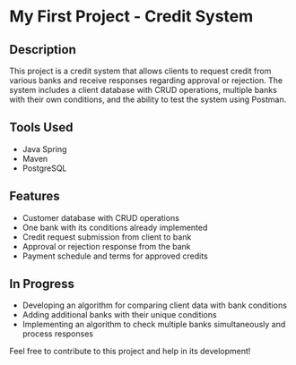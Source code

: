 <h1>My First Project - Credit System</h1>
<h2>Description</h2>
<p>This project is a credit system that allows clients to request credit from various banks
  and receive responses regarding approval or rejection. The system includes a client database
  with CRUD operations, multiple banks with their own conditions, and the ability to test the system using Postman.</p>
  <h2 id="tools-used">Tools Used</h2>
  <ul>
<li>Java Spring</li>
<li>Maven</li>
<li>PostgreSQL</li>
</ul>
<h2 id="features">Features</h2>
<ul>
<li>Customer database with CRUD operations</li>
<li>One bank with its conditions already implemented</li>
<li>Credit request submission from client to bank</li>
<li>Approval or rejection response from the bank</li>
<li>Payment schedule and terms for approved credits</li>
</ul>
<h2 id="in-progress">In Progress</h2>
<ul>
<li>Developing an algorithm for comparing client data with bank conditions</li>
<li>Adding additional banks with their unique conditions</li>
<li>Implementing an algorithm to check multiple banks simultaneously and process responses</li>
</ul>
<p>Feel free to contribute to this project and help in its development!</p>
